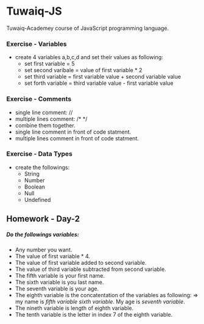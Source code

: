 # Tuwaiq-JS
Tuwaiq-Academey course of JavaScript programming language.

### Exercise - Variables
- create 4 variables a,b,c,d and set their values as following:
     - set first variable = 5
     - set second varibale = value of first variable * 2
     - set third variable = first variable value + second variable value
     - set forth variable = third variable value - first variable value
### Exercise - Comments
- single line comment: //
- multiple lines comment: /*  */
- combine them together.
- single line comment in front of code statment.
- multiple lines comment in front of code statment.
### Exercise - Data Types
- create the followings:
     - String
     - Number
     - Boolean
     - Null
     - Undefined
## Homework - Day-2

##### Do the followings variables:

- Any number you want.
- The value of first variable * 4.
- The value of first variable added to second variable.
- The value of third variable subtracted from second variable.
- The fifth variable is your first name.
- The sixth variable is you last name.
- The seventh variable is your age.
- The eighth variable is the concatentation of the variables as following: => my name is *fifth variable* *sixth variable*. My age is *seventh variable*.
- The nineth variable is length of eighth variable.
- The tenth variable is the letter in index 7 of the eighth variable.